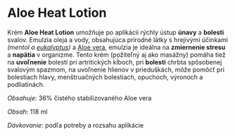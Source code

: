 Aloe Heat Lotion
================

Krém **Aloe Heat Lotion** umožňuje po aplikácii rýchly ústup **únavy** a
**bolesti** svalov. Emulzia oleja a vody, obsahujúca prírodné látky s hrejivými
účinkami *(mentol a [eukalyptus](/sip/#p/eukalyptus))* a [Aloe
vera](/aloe-vera-bozsky-liek), emulzia je ideálna na **zmiernenie stresu** a
**napätia** v organizme. Tento krém (požiteľný aj ako masážny) pomáha tiež na
**uvoľnenie** bolestí pri artritických kĺboch, pri **bolesti** chrbta spôsobenej
svalovým spazmom, na uvoľnenie hlienov v prieduškách, môže pomôcť pri bolestiach
hlavy, menštruačných bolestiach, opuchoch, výronoch a podliatinách.

*Obsahuje*: 36% čistého stabilizovaného Aloe vera

*Obsah*: 118 ml

*Dávkovanie*: podľa potreby a rozsahu aplikácie

